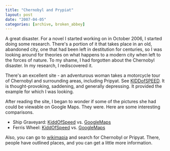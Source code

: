 ```yaml
---
title: "Chernobyl and Prypiat"
layout: post
date: "2007-04-05"
categories: [archive, broken_abbey]
---
```


A great disaster. For a novel I started working on in October 2006, I started
doing some research. There's a portion of it that takes place in an old,
abandoned city, one that had been left in destitution for centuries, so I was
looking around for theories on what happens to a modern city when left to the
forces of nature. To my shame, I had forgotten about the Chernobyl disaster. In
my research, I rediscovered it.

There's an excellent site - an adventurous woman takes a motorcycle tour of
Chernobyl and surrounding areas, including Pripyat. See
[KIDDofSPEED](http://www.kiddofspeed.com/ "KIDDofSPEED"). It is
thought-provoking, saddening, and generally depressing. It provided the example
for which I was looking.

After reading the site, I began to wonder if some of the pictures she had could
be viewable on Google Maps. They were. Here are some interesting comparisons.

- Ship Graveyard: [KiddOfSpeed](http://www.kiddofspeed.com/chapter6.html) vs.
  [GoogleMaps](http://maps.google.com/maps?f=q&hl=en&q=chernobyl&layer=&sll=39.886558,-82.614441&sspn=0.498418,0.933838&ie=UTF8&z=17&ll=51.284467,30.212982&spn=0.003174,0.010815&t=h&om=1)
- Ferris Wheel: [KiddOfSpeed](http://www.kiddofspeed.com/chapter19.html) vs.
  [GoogleMaps](http://maps.google.com/maps?f=q&hl=en&q=chernobyl&layer=&sll=39.886558,-82.614441&sspn=0.498418,0.933838&ie=UTF8&z=18&ll=51.408445,30.05567&spn=0.001583,0.005407&t=h&om=1)

Also, you can go to [wikimapia](http://www.wikimapia.com/ "WikiMapia") and
search for Chernobyl or Pripyat. There, people have outlined places, and you can
get a little more information.
